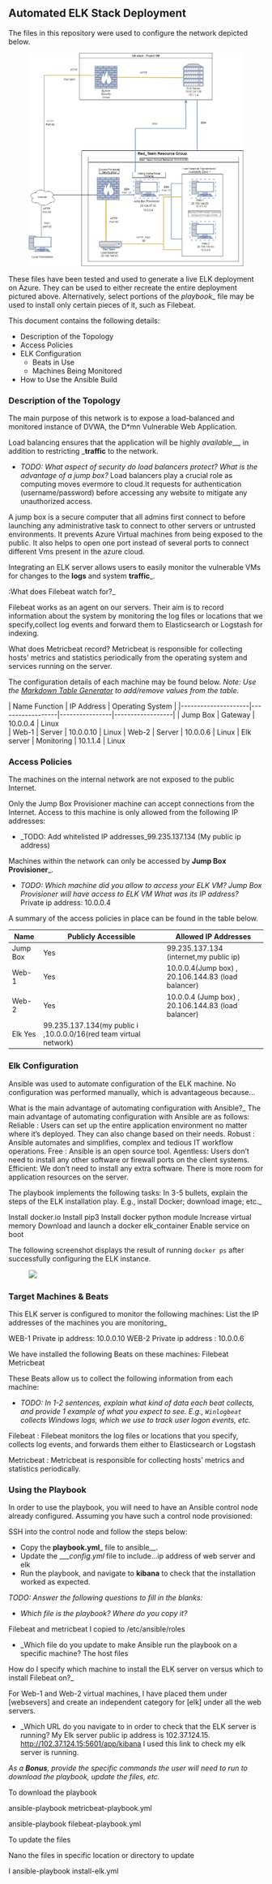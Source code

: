## Automated ELK Stack Deployment

The files in this repository were used to configure the network depicted below.


<figure><img src=/Diagrams/Elkproject.png><figcaption></figcaption></figure>


These files have been tested and used to generate a live ELK deployment on Azure. They can be used to either recreate the entire deployment pictured above. Alternatively, select portions of the _playbook__ file may be used to install only certain pieces of it, such as Filebeat.




This document contains the following details:
- Description of the Topology
- Access Policies
- ELK Configuration
  - Beats in Use
  - Machines Being Monitored
- How to Use the Ansible Build


### Description of the Topology

The main purpose of this network is to expose a load-balanced and monitored instance of DVWA, the D*mn Vulnerable Web Application.

Load balancing ensures that the application will be highly _available___, in addition to restricting ___traffic__ to the network.


- _TODO: What aspect of security do load balancers protect? What is the advantage of a jump box?_    Load balancers play a crucial role as computing moves evermore to cloud.It requests for authentication (username/password) before accessing any website to mitigate any unauthorized access.

A jump box is a secure computer that all admins first connect to before launching any administrative task  to connect to other servers or untrusted environments. It prevents Azure Virtual machines from being exposed to the public. It also helps to open one port instead of several ports to connect different Vms present in the azure cloud.

Integrating an ELK server allows users to easily monitor the vulnerable VMs for changes to the __logs__ and system __traffic___.

:What does Filebeat watch for?_

Filebeat works as an agent on our servers. Their aim is to record information about the system by monitoring the log files or locations that we specify,collect log events and forward them to Elasticsearch or Logstash for indexing.
 
 What does Metricbeat record?
Metricbeat is responsible for collecting hosts' metrics and statistics periodically from the operating system and services running on the server.

The configuration details of each machine may be found below.
_Note: Use the [Markdown Table Generator](http://www.tablesgenerator.com/markdown_tables) to add/remove values from the table_.

| Name                Function       | IP Address | Operating System |
|---------------------|------------------|----------------|------------------|
| Jump Box        | Gateway       | 10.0.0.4    |   Linux            
| Web-1             |  Server          |  10.0.0.10  |   Linux
| Web-2             |  Server          |  10.0.0.6    |   Linux
| Elk server       |  Monitoring     |    10.1.1.4   |   Linux  



### Access Policies

The machines on the internal network are not exposed to the public Internet. 

Only the Jump Box Provisioner machine can accept connections from the Internet. Access to this machine is only allowed from the following IP addresses:
- _TODO: Add whitelisted IP addresses_99.235.137.134  (My public ip address) 

Machines within the network can only be accessed by __Jump Box Provisioner___.
- _TODO: Which machine did you allow to access your ELK VM? Jump Box Provisioner will have access to ELK VM
 What was its IP address?_ Private ip address: 10.0.0.4

A summary of the access policies in place can be found in the table below.

| Name            | Publicly Accessible | Allowed IP Addresses |
|-------------------|---------------------------|----------------------|
| Jump Box      |      Yes                    | 99.235.137.134  (internet,my public ip)
|  Web-1           |       Yes                   |   10.0.0.4(Jump box) , 20.106.144.83 (load balancer)   
|  Web-2          |        Yes                   | 10.0.0.4 (Jump box)  ,  20.106.144.83 (load balancer)
|    Elk                       Yes       | 99.235.137.134(my public i  ,10.0.0.0/16(red team virtual network)
### Elk Configuration
Ansible was used to automate configuration of the ELK machine. No configuration was performed manually, which is advantageous because...

What is the main advantage of automating configuration with Ansible?_
The main advantage of automating configuration with Ansible are as follows:
Reliable :  Users can set up the entire application environment no matter where it’s deployed. They can also change based on their needs. 
Robust :  Ansible automates and simplifies, complex and tedious IT workflow operations.
Free : Ansible is an open source tool.
Agentless: Users don’t need to install any other software or firewall ports on the client systems.
Efficient:  We don’t need to install any extra software. There is more room for application resources on the server.
 
The playbook implements the following tasks:
 In 3-5 bullets, explain the steps of the ELK installation play. E.g., install Docker; download image; etc._


Install docker.io
Install pip3
Install docker python module
Increase virtual memory
Download and launch a docker elk_container
Enable service on boot



The following screenshot displays the result of running `docker ps` after successfully configuring the ELK instance.
<figure><img src=/Screenshots/Elk project.png><figcaption></figcaption></figure>




### Target Machines & Beats
This ELK server is configured to monitor the following machines:
List the IP addresses of the machines you are monitoring_


WEB-1     Private ip address: 10.0.0.10
WEB-2     Private ip address : 10.0.0.6

We have installed the following Beats on these machines:
Filebeat
Metricbeat

These Beats allow us to collect the following information from each machine:
- _TODO: In 1-2 sentences, explain what kind of data each beat collects, and provide 1 example of what you expect to see. E.g., `Winlogbeat` collects Windows logs, which we use to track user logon events, etc._


Filebeat :  Filebeat monitors the log files or locations that you specify, collects log events, and forwards them either to Elasticsearch or Logstash

Metricbeat : Metricbeat is responsible for collecting hosts’ metrics and statistics periodically.

### Using the Playbook
In order to use the playbook, you will need to have an Ansible control node already configured. Assuming you have such a control node provisioned: 

SSH into the control node and follow the steps below:
- Copy the __playbook.yml___ file to ansible__.
- Update the ____config.yml_ file to include...ip address of web server and elk
- Run the playbook, and navigate to __kibana__ to check that the installation worked as expected.

_TODO: Answer the following questions to fill in the blanks:_
- _Which file is the playbook? Where do you copy it?_

Filebeat and metricbeat
I copied to /etc/ansible/roles
- _Which file do you update to make Ansible run the playbook on a specific machine? The host files

How do I specify which machine to install the ELK server on versus which to install Filebeat on?_

For Web-1 and Web-2 virtual machines, I have placed them under [websevers] and create an independent category for [elk] under all the web servers.

- _Which URL do you navigate to in order to check that the ELK server is running?
My Elk server public ip address is 102.37.124.15. 
http://102.37.124.15:5601/app/kibana  I used this link to check my elk server is running.


_As a **Bonus**, provide the specific commands the user will need to run to download the playbook, update the files, etc._

To download the playbook

ansible-playbook metricbeat-playbook.yml

ansible-playbook filebeat-playbook.yml


To update the files


Nano the files in specific location or directory to update

I 
ansible-playbook install-elk.yml

